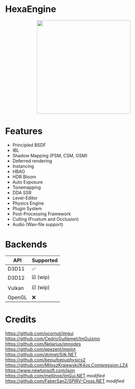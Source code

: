 # HexaEngine
<p align="center">
  <img width="300" height="300" src="https://github.com/JunaMeinhold/HexaEngine/blob/master/icon.png">
</p>

# Features
- Principled BSDF
- IBL
- Shadow Mapping (PSM, CSM, OSM)
- Deferred rendering
- Instancing
- HBAO
- HDR Bloom
- Auto Exposure
- Tonemapping
- DDA SSR
- Level-Editor
- Physics Engine
- Plugin System
- Post-Processing Framework
- Culling (Frustum and Occlusion)
- Audio (Wav-file support)

# Backends
| API     | Supported          |
| ------- | ------------------ |
| D3D11   | :white_check_mark: |
| D3D12   | :ballot_box_with_check: (wip) |
| Vulkan  | :ballot_box_with_check: (wip) |
| OpenGL  | :x:                |

# Credits
https://github.com/ocornut/imgui  
https://github.com/CedricGuillemet/ImGuizmo  
https://github.com/Nelarius/imnodes  
https://github.com/epezent/implot  
https://github.com/dotnet/Silk.NET  
https://github.com/bepu/bepuphysics2  
https://github.com/MiloszKrajewski/K4os.Compression.LZ4  
https://www.newtonsoft.com/json  
https://github.com/mellinoe/ImGui.NET *modified*  
https://github.com/FaberSanZ/SPIRV-Cross.NET *modified*  
